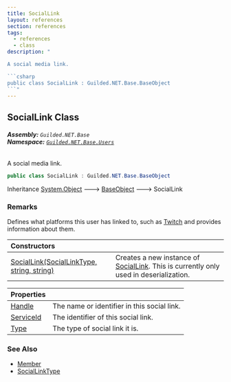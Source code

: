 ```yaml
---
title: SocialLink
layout: references
section: references
tags:
  - references
  - class
description: "

A social media link.

```csharp
public class SocialLink : Guilded.NET.Base.BaseObject
```"
---
```


## SocialLink Class
###### **Assembly:** `Guilded.NET.Base`<br/>**Namespace:** [`Guilded.NET.Base.Users`](Guilded.NET.Base.Users 'Guilded.NET.Base.Users')

A social media link.

```csharp
public class SocialLink : Guilded.NET.Base.BaseObject
```

Inheritance [System.Object](https://docs.microsoft.com/en-us/dotnet/api/System.Object 'System.Object') &#129106; [BaseObject](BaseObject 'Guilded.NET.Base.BaseObject') &#129106; SocialLink

### Remarks
  
Defines what platforms this user has linked to, such as [Twitch](SocialLinkType#Guilded.NET.Base.Users.SocialLinkType.Twitch 'Guilded.NET.Base.Users.SocialLinkType.Twitch') and provides information about them.

| Constructors | |
| :--- | :--- |
| [SocialLink(SocialLinkType, string, string)](SocialLink.SocialLink(SocialLinkType,string,string) 'Guilded.NET.Base.Users.SocialLink.SocialLink(Guilded.NET.Base.Users.SocialLinkType, string, string)') | Creates a new instance of [SocialLink](SocialLink 'Guilded.NET.Base.Users.SocialLink'). This is currently only used in deserialization. |

| Properties | |
| :--- | :--- |
| [Handle](SocialLink.Handle 'Guilded.NET.Base.Users.SocialLink.Handle') | The name or identifier in this social link. |
| [ServiceId](SocialLink.ServiceId 'Guilded.NET.Base.Users.SocialLink.ServiceId') | The identifier of this social link. |
| [Type](SocialLink.Type 'Guilded.NET.Base.Users.SocialLink.Type') | The type of social link it is. |

### See Also
- [Member](Member 'Guilded.NET.Base.Servers.Member')
- [SocialLinkType](SocialLinkType 'Guilded.NET.Base.Users.SocialLinkType')